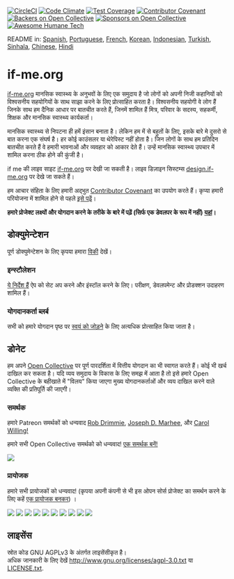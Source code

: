 [![CircleCI](https://circleci.com/gh/ifmeorg/ifme/tree/main.svg?style=svg)](https://circleci.com/gh/ifmeorg/ifme/tree/main)
[![Code Climate](https://codeclimate.com/github/ifmeorg/ifme/badges/gpa.svg)](https://codeclimate.com/github/ifmeorg/ifme)
[![Test Coverage](https://api.codeclimate.com/v1/badges/f9444a4d4116720518fe/test_coverage)](https://codeclimate.com/github/ifmeorg/ifme/test_coverage)
[![Contributor Covenant](https://img.shields.io/badge/Contributor%20Covenant-v2.1%20adopted-ff69b4.svg)](code_of_conduct.md)
[![Backers on Open Collective](https://opencollective.com/ifme/backers/badge.svg)](#backers)
[![Sponsors on Open Collective](https://opencollective.com/ifme/sponsors/badge.svg)](#sponsors)
[![Awesome Humane Tech](https://raw.githubusercontent.com/humanetech-community/awesome-humane-tech/main/humane-tech-badge.svg?sanitize=true)](https://github.com/humanetech-community/awesome-humane-tech)  

README in: [Spanish](https://github.com/ifmeorg/ifme/blob/main/README-ES.md), [Portuguese](https://github.com/ifmeorg/ifme/blob/main/README-PT.md), 
[French](https://github.com/ifmeorg/ifme/blob/main/README-FR.md), [Korean](https://github.com/ifmeorg/ifme/blob/main/README-KO.md), 
[Indonesian](https://github.com/ifmeorg/ifme/blob/main/README-ID.md), [Turkish](https://github.com/ifmeorg/ifme/blob/main/README-TR.md), 
[Sinhala](https://github.com/ifmeorg/ifme/blob/main/README-LK.md), [Chinese](https://github.com/ifmeorg/ifme/blob/main/README-CN.md), 
[Hindi](https://github.com/ifmeorg/ifme/blob/main/README-HI.md)  

# if-me.org  

[if-me.org](https://www.if-me.org/) मानसिक स्वास्थ्य के अनुभवों के लिए एक समुदाय है
जो लोगों को अपनी निजी कहानियों को विश्वसनीय सहयोगियों के साथ साझा करने के लिए प्रोत्साहित करता है।
विश्वसनीय सहयोगी वे लोग हैं जिनके साथ हम दैनिक आधार पर बातचीत करते हैं, जिनमें शामिल हैं
मित्र, परिवार के सदस्य, सहकर्मी, शिक्षक और मानसिक स्वास्थ्य कार्यकर्ता।

मानसिक स्वास्थ्य से निपटना ही हमें इंसान बनाता है। लेकिन हम में से बहुतों के लिए, 
इसके बारे मे दुसरो से बात करना एक संघर्ष है।   हर कोई काउंसलर या थेरेपिस्ट नहीं होता है।
जिन लोगों के साथ हम प्रतिदिन बातचीत करते हैं वे हमारी भावनाओं और व्यवहार को आकार देते हैं।
उन्हें मानसिक स्वास्थ्य उपचार में शामिल करना ठीक होने की कुंजी है।

if me की लाइव साइट [if-me.org](https://www.if-me.org/) पर देखी जा सकती है। लाइव डिज़ाइन सिस्टम्स [design.if-me.org](http://design.if-me.org/) पर देखे जा सकते हैं।

हम आचार संहिता के लिए हमारी अद्भुत [Contributor Covenant](http://contributor-covenant.org) का उपयोग करते हैं। कृप्या हमारी परियोजना में शामिल होने से पहले
[इसे पढ़ें](https://github.com/ifmeorg/ifme/blob/main/code_of_conduct.md)।
  

**हमारे प्रोजेक्ट लक्ष्यों और योगदान करने के तरीके के बारे में पढ़ें (सिर्फ एक डेवलपर के रूप में नहीं) [यहां](https://github.com/ifmeorg/ifme/blob/main/CONTRIBUTING.md)।**  

## डोक्युमेन्टेशन  

पूर्ण डोक्युमेन्टेशन के लिए कृपया हमारा [विकी](https://github.com/ifmeorg/ifme/wiki) देखें।  

### इन्स्टौलेशन  

[ये निर्देश हैं](https://github.com/ifmeorg/ifme/wiki/Installation) ऐप को सेट अप करने और इंस्टॉल करने के लिए। परीक्षण, डेवलपमेन्ट और प्रोडक्शन उदाहरण शामिल हैं।  

### योगदानकर्ता ब्लर्ब

सभी को हमारे योगदान पृष्ठ पर [स्वयं को जोड़ने](https://github.com/ifmeorg/ifme/wiki/Contributor-Blurb) के लिए अत्यधिक प्रोत्साहित किया जाता है।  

## डोनेट

हम अपने [Open Collective](https://opencollective.com/ifme) पर पूर्ण पारदर्शिता में वित्तीय योगदान का भी स्वागत करते हैं।
कोई भी खर्च दाखिल कर सकता है। यदि व्यय समुदाय के विकास के लिए समझ में आता है
तो इसे हमारे Open Collective के बहीखाते में "विलय" किया जाएगा
मुख्य योगदानकर्ताओं और व्यय दाखिल करने वाले व्यक्ति की प्रतिपूर्ति की जाएगी।  

### समर्थक

हमारे Patreon समर्थकों को धन्यवाद [Rob Drimmie](https://www.patreon.com/user?u=3251857),
[Joseph D. Marhee](https://www.patreon.com/user?u=2899171), और
[Carol Willing!](https://www.patreon.com/user?u=202458)

हमारे सभी Open Collective समर्थको को धन्यवाद!
[एक समर्थक बनें!](https://opencollective.com/ifme#backer)  

<a href="https://opencollective.com/ifme#backers" target="_blank"><img src="https://opencollective.com/ifme/backers.svg?width=890"></a>  

### प्रायोजक

हमारे सभी प्रायोजकों को धन्यवाद! (कृपया अपनी कंपनी से भी इस ओपन सोर्स प्रोजेक्ट का समर्थन करने के लिए कहें
[एक प्रायोजक बनकर](https://opencollective.com/ifme#sponsor)) ।

<section role="presentation">
  <a href="https://opencollective.com/ifme/sponsor/0/website" target="_blank"><img src="https://opencollective.com/ifme/sponsor/0/avatar.svg"></a>
  <a href="https://opencollective.com/ifme/sponsor/1/website" target="_blank"><img src="https://opencollective.com/ifme/sponsor/1/avatar.svg"></a>
  <a href="https://opencollective.com/ifme/sponsor/2/website" target="_blank"><img src="https://opencollective.com/ifme/sponsor/2/avatar.svg"></a>
  <a href="https://opencollective.com/ifme/sponsor/3/website" target="_blank"><img src="https://opencollective.com/ifme/sponsor/3/avatar.svg"></a>
  <a href="https://opencollective.com/ifme/sponsor/4/website" target="_blank"><img src="https://opencollective.com/ifme/sponsor/4/avatar.svg"></a>
  <a href="https://opencollective.com/ifme/sponsor/5/website" target="_blank"><img src="https://opencollective.com/ifme/sponsor/5/avatar.svg"></a>
  <a href="https://opencollective.com/ifme/sponsor/6/website" target="_blank"><img src="https://opencollective.com/ifme/sponsor/6/avatar.svg"></a>
  <a href="https://opencollective.com/ifme/sponsor/7/website" target="_blank"><img src="https://opencollective.com/ifme/sponsor/7/avatar.svg"></a>
  <a href="https://opencollective.com/ifme/sponsor/8/website" target="_blank"><img src="https://opencollective.com/ifme/sponsor/8/avatar.svg"></a>
  <a href="https://opencollective.com/ifme/sponsor/9/website" target="_blank"><img src="https://opencollective.com/ifme/sponsor/9/avatar.svg"></a>
</section>  

## लाइसेंस

स्रोत कोड GNU AGPLv3 के अंतर्गत लाइसेंसीकृत है।   
अधिक जानकारी के लिए देखें  http://www.gnu.org/licenses/agpl-3.0.txt या [LICENSE.txt](https://github.com/ifmeorg/ifme/blob/main/LICENSE.txt).  

